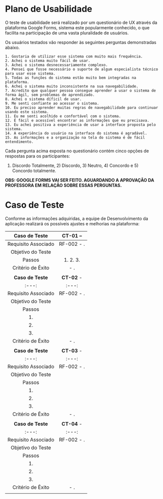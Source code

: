 # Plano de Usabilidade

O teste de usabilidade será realizado por um questionário de UX através da plataforma Google Forms, sistema este popularmente conhecido, o que facilita na participação de uma vasta pluralidade de usuários.

Os usuários testados vão responder às seguintes perguntas demonstradas abaixo.

    1. Gostaria de utilizar esse sistema com muito mais frequência.
    2. Achei o sistema muito fácil de usar.
    3. Achei o sistema desnecessariamente complexo.
    4. Pensei que fosse necessário o suporte de algum especialista técnico para usar esse sistema.
    5. Todas as funções do sistema estão muito bem integradas na plataforma.
    6. Achei o sistema muito inconsistente na sua navegabilidade.
    7. Acredito que qualquer pessoa consegue aprender a usar o sistema de forma ágil, sem problemas de aprendizado.
    8. Achei o sistema díficil de usar.
    9. Me senti confiante ao acessar o sistema.
    10. Eu preciso aprender muitas regras de navegabilidade para continuar usando este sistema.
    11. Eu me senti acolhido e confortável com o sistema.
    12. É fácil e acessível encontrar as informações que eu precisava.
    13. Eu achei positiva a experiência de usar a interface proposta pelo sistema.
    14. A experiência do usuário na interface do sistema é agradável.
    15. As informações e a organização na tela do sistema é de fácil entendimento.

Cada pergunta acima exposta no questionário contém cinco opções de respostas para os participantes:

1) Discordo Totalmente, 2) Discordo, 3) Neutro, 4) Concordo e 5) Concordo totalmente.

**OBS: GOOGLE FORMS VAI SER FEITO.
AGUARDANDO A APROVAÇÃO DA PROFESSORA EM RELAÇÃO SOBRE ESSAS PERGUNTAS.**

# Caso de Teste

Conforme as informações adquiridas, a equipe de Desenvolvimento da aplicação realizará os possíveis ajustes e melhorias na plataforma:
 
| **Caso de Teste** 	| **CT-01** –  |
|:---:	|:---:	|
|	Requisito Associado 	| RF-002 - . |
| Objetivo do Teste 	| |
| Passos 	| 1.  2. 3. |
|Critério de Êxito | - . |
|  	|  	|
| **Caso de Teste** 	| **CT-02** - |
|:---:	|:---:	|
|	Requisito Associado 	| RF-002 - . |
| Objetivo do Teste 	| |
| Passos 	|  
| 1.
| 2. 
| 3. 
|Critério de Êxito | - . |
|  	|  	|
| **Caso de Teste** 	| **CT-03** - |
|:---:	|:---:	|
|	Requisito Associado 	| RF-002 - . |
| Objetivo do Teste 	| |
| Passos 	|  
| 1.
| 2. 
| 3. 
|Critério de Êxito | - . |
|  	|  	|
| **Caso de Teste** 	| **CT-04** - |
|:---:	|:---:	|
|	Requisito Associado 	| RF-002 - . |
| Objetivo do Teste 	| |
| Passos 	|  
| 1.
| 2. 
| 3. 
|Critério de Êxito | - . |
|  	|  	|



